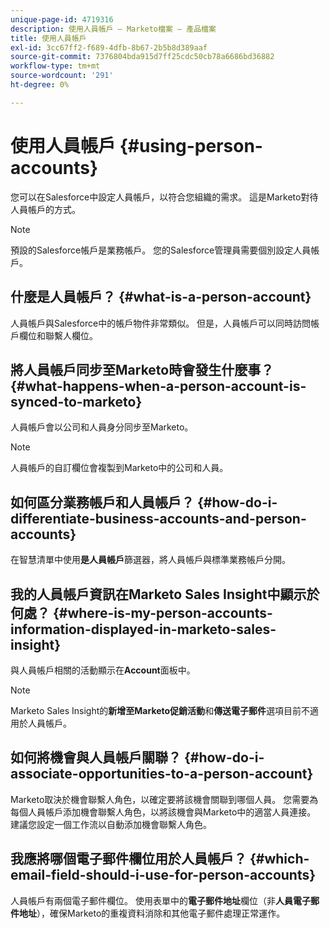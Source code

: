 ```yaml
---
unique-page-id: 4719316
description: 使用人員帳戶 — Marketo檔案 — 產品檔案
title: 使用人員帳戶
exl-id: 3cc67ff2-f689-4dfb-8b67-2b5b8d389aaf
source-git-commit: 7376804bda915d7ff25cdc50cb78a6686bd36882
workflow-type: tm+mt
source-wordcount: '291'
ht-degree: 0%

---
```


# 使用人員帳戶 {#using-person-accounts}

您可以在Salesforce中設定人員帳戶，以符合您組織的需求。 這是Marketo對待人員帳戶的方式。

>[!NOTE]
>
>預設的Salesforce帳戶是業務帳戶。 您的Salesforce管理員需要個別設定人員帳戶。

## 什麼是人員帳戶？ {#what-is-a-person-account}

人員帳戶與Salesforce中的帳戶物件非常類似。 但是，人員帳戶可以同時訪問帳戶欄位和聯繫人欄位。

## 將人員帳戶同步至Marketo時會發生什麼事？ {#what-happens-when-a-person-account-is-synced-to-marketo}

人員帳戶會以公司和人員身分同步至Marketo。

>[!NOTE]
>
>人員帳戶的自訂欄位會複製到Marketo中的公司和人員。

## 如何區分業務帳戶和人員帳戶？ {#how-do-i-differentiate-business-accounts-and-person-accounts}

在智慧清單中使用&#x200B;**是人員帳戶**&#x200B;篩選器，將人員帳戶與標準業務帳戶分開。

## 我的人員帳戶資訊在Marketo Sales Insight中顯示於何處？ {#where-is-my-person-accounts-information-displayed-in-marketo-sales-insight}

與人員帳戶相關的活動顯示在&#x200B;**Account**&#x200B;面板中。

>[!NOTE]
>
>Marketo Sales Insight的&#x200B;**新增至Marketo促銷活動**&#x200B;和&#x200B;**傳送電子郵件**&#x200B;選項目前不適用於人員帳戶。

## 如何將機會與人員帳戶關聯？ {#how-do-i-associate-opportunities-to-a-person-account}

Marketo取決於機會聯繫人角色，以確定要將該機會關聯到哪個人員。 您需要為每個人員帳戶添加機會聯繫人角色，以將該機會與Marketo中的適當人員連接。 建議您設定一個工作流以自動添加機會聯繫人角色。

## 我應將哪個電子郵件欄位用於人員帳戶？ {#which-email-field-should-i-use-for-person-accounts}

人員帳戶有兩個電子郵件欄位。 使用表單中的&#x200B;**電子郵件地址**&#x200B;欄位（非&#x200B;**人員電子郵件地址**），確保Marketo的重複資料消除和其他電子郵件處理正常運作。
